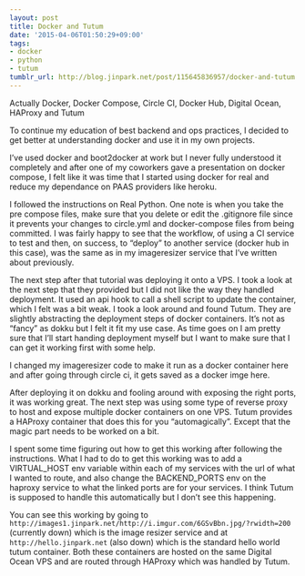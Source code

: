 ```yaml
---
layout: post
title: Docker and Tutum
date: '2015-04-06T01:50:29+09:00'
tags:
- docker
- python
- tutum
tumblr_url: http://blog.jinpark.net/post/115645836957/docker-and-tutum
---
```

Actually Docker, Docker Compose, Circle CI, Docker Hub, Digital Ocean, HAProxy and Tutum

To continue my education of best backend and ops practices, I decided to get better at understanding docker and use it in my own projects.

I’ve used docker and boot2docker at work but I never fully understood it completely and after one of my coworkers gave a presentation on docker compose, I felt like it was time that I started using docker for real and reduce my dependance on PAAS providers like heroku.

I followed the instructions on Real Python. One note is when you take the pre compose files, make sure that you delete or edit the .gitignore file since it prevents your changes to circle.yml and docker-compose files from being committed. I was fairly happy to see that the workflow, of using a CI service to test and then, on success, to “deploy” to another service (docker hub in this case), was the same as in my imageresizer service that I’ve written about previously.

The next step after that tutorial was deploying it onto a VPS. I took a look at the next step that they provided but I did not like the way they handled deployment. It used an api hook to call a shell script to update the container, which I felt was a bit weak. I took a look around and found Tutum. They are slightly abstracting the deployment steps of docker containers. It’s not as “fancy” as dokku but I felt it fit my use case. As time goes on I am pretty sure that I’ll start handing deployment myself but I want to make sure that I can get it working first with some help.

I changed my imageresizer code to make it run as a docker container here and after going through circle ci, it gets saved as a docker imge here.

After deploying it on dokku and fooling around with exposing the right ports, it was working great. The next step was using some type of reverse proxy to host and expose multiple docker containers on one VPS. Tutum provides a HAProxy container that does this for you “automagically”. Except that the magic part needs to be worked on a bit.

I spent some time figuring out how to get this working after following the instructions. What I had to do to get this working was to add a VIRTUAL_HOST env variable within each of my services with the url of what I wanted to route, and also change the BACKEND_PORTS env on the haproxy service to what the linked ports are for your services. I think Tutum is supposed to handle this automatically but I don’t see this happening.

You can see this working by going to `http://images1.jinpark.net/http://i.imgur.com/6GSvBbn.jpg/?rwidth=200` (currently down) which is the image resizer service and at `http://hello.jinpark.net` (also down) which is the standard hello world tutum container. Both these containers are hosted on the same Digital Ocean VPS and are routed through HAProxy which was handled by Tutum.
